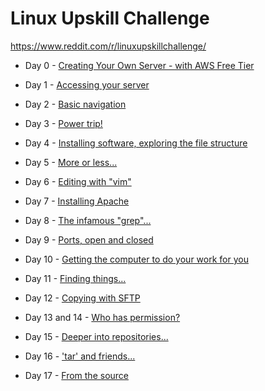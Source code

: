# Linux Upskill Challenge

https://www.reddit.com/r/linuxupskillchallenge/

- Day 0 - [Creating Your Own Server - with AWS Free Tier](./day0.md)

- Day 1 - [Accessing your server](./day1.md)

- Day 2 - [Basic navigation](./day2.md)

- Day 3 - [Power trip!](./day3.md)

- Day 4 - [Installing software, exploring the file structure](./day4.md)

- Day 5 - [More or less...](./day5.md)

- Day 6 - [Editing with "vim"](./day6.md)

- Day 7 - [Installing Apache](./day7.md)

- Day 8 - [The infamous "grep"...](./day8.md)

- Day 9 - [Ports, open and closed](./day9.md)

- Day 10 - [Getting the computer to do your work for you](./day10.md)

- Day 11 - [Finding things...](./day11.md)

- Day 12 - [Copying with SFTP](./day12.md)

- Day 13 and 14 - [Who has permission?](./day13-14.md)

- Day 15 - [Deeper into repositories...](./day15.md)

- Day 16 - ['tar' and friends...](./day16.md)

- Day 17 - [From the source](./day17.md)
